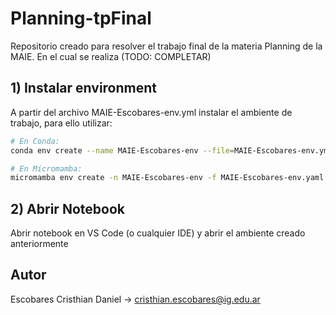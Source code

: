 # Planning-tpFinal
Repositorio creado para resolver el trabajo final de la materia Planning de la MAIE. En el cual se realiza (TODO: COMPLETAR)

## 1) Instalar environment
A partir del archivo MAIE-Escobares-env.yml instalar el ambiente de trabajo, para ello utilizar:

```bash
# En Conda:
conda env create --name MAIE-Escobares-env --file=MAIE-Escobares-env.yml

# En Micromamba:
micromamba env create -n MAIE-Escobares-env -f MAIE-Escobares-env.yaml
```

## 2) Abrir Notebook
Abrir notebook en VS Code (o cualquier IDE) y abrir el ambiente creado anteriormente


## Autor
Escobares Cristhian Daniel $\to$ cristhian.escobares@ig.edu.ar